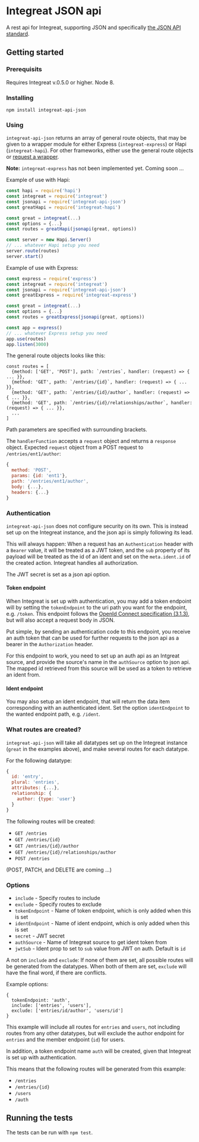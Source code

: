 # Integreat JSON api

A rest api for Integreat, supporting JSON and specifically
[the JSON API standard](http://jsonapi.org).

## Getting started

### Prerequisits

Requires Integreat v.0.5.0 or higher. Node 8.

### Installing

```
npm install integreat-api-json
```

### Using

`integreat-api-json` returns an array of general route objects, that may be
given to a wrapper module for either Express (`integreat-express`) or Hapi
(`integreat-hapi`). For other frameworks, either use the general route objects
or [request a wrapper](https://github.com/integreat-io/integreat-api-json/issues).

**Note:** `integreat-express` has not been implemented yet. Coming soon ...

Example of use with Hapi:

```javascript
const hapi = require('hapi')
const integreat = require('integreat')
const jsonapi = require('integreat-api-json')
const greatHapi = require('integreat-hapi')

const great = integreat(...)
const options = {...}
const routes = greatHapi(jsonapi(great, options))

const server = new Hapi.Server()
// ... whatever Hapi setup you need
server.route(routes)
server.start()
```

Example of use with Express:

```javascript
const express = require('express')
const integreat = require('integreat')
const jsonapi = require('integreat-api-json')
const greatExpress = require('integreat-express')

const great = integreat(...)
const options = {...}
const routes = greatExpress(jsonapi(great, options))

const app = express()
// ... whatever Express setup you need
app.use(routes)
app.listen(3000)
```

The general route objects looks like this:

```
const routes = [
  {method: ['GET', 'POST'], path: `/entries`, handler: (request) => { ... }},
  {method: 'GET', path: `/entries/{id}`, handler: (request) => { ... }},
  {method: 'GET', path: `/entries/{id}/author`, handler: (request) => { ... }},
  {method: 'GET', path: `/entries/{id}/relationships/author`, handler: (request) => { ... }},
  ...
]
```

Path parameters are specified with surrounding brackets.

The `handlerFunction` accepts a `request` object and returns a `response`
object. Expected `request` object from a POST request to `/entries/ent1/author`:

```javascript
{
  method: 'POST',
  params: {id: 'ent1'},
  path: '/entries/ent1/author',
  body: {...},
  headers: {...}
}
```

### Authentication

`integreat-api-json` does not configure security on its own. This is instead
set up on the Integreat instance, and the json api is simply following its lead.

This will always happen: When a request has an `Authentication` header with
a `Bearer` value, it will be treated as a JWT token, and the `sub` property
of its payload will be treated as the id of an ident and set on the
`meta.ident.id` of the created action. Integreat handles all authorization.

The JWT secret is set as a json api option.

#### Token endpoint

When Integreat is set up with authentication, you may add a token endpoint will
by setting the `tokenEndpoint` to the uri path you want for the endpoint, e.g.
`/token`. This endpoint follows the
[OpenId Connect specification (3.1.3)](http://openid.net/specs/openid-connect-core-1_0.html#TokenEndpoint),
but will also accept a request body in JSON.

Put simple, by sending an authentication code to this endpoint, you receive an
auth token that can be used for further requests to the json api as a bearer in
the `Authorization` header.

For this endpoint to work, you need to set up an auth api as an Intgreat source,
and provide the source's name in the `authSource` option to json api. The mapped
id retrieved from this source will be used as a token to retrieve an ident from.

#### Ident endpoint

You may also setup an ident endpoint, that will return the data item
corresponding with an authenticated ident. Set the option `identEndpoint` to the
wanted endpoint path, e.g. `/ident`.

### What routes are created?

`integreat-api-json` will take all datatypes set up on the Integreat instance
(`great` in the examples above), and make several routes for each datatype.

For the following datatype:

```javascript
{
  id: 'entry',
  plural: 'entries',
  attributes: {...},
  relationship: {
    author: {type: 'user'}
  }
}
```

The following routes will be created:
- `GET /entries`
- `GET /entries/{id}`
- `GET /entries/{id}/author`
- `GET /entries/{id}/relationships/author`
- `POST /entries`

(POST, PATCH, and DELETE are coming ...)

### Options

- `include` - Specify routes to include
- `exclude` - Specify routes to exclude
- `tokenEndpoint` - Name of token endpoint, which is only added when this is set
- `identEndpoint` - Name of ident endpoint, which is only added when this is set
- `secret` - JWT secret
- `authSource` - Name of Integreat source to get ident token from
- `jwtSub` - Ident prop to set to `sub` value from JWT on auth. Default is `id`

A not on `include` and `exclude`: If none of them are set, all possible routes
will be generated from the datatypes. When both of them are set, `exclude` will
have the final word, if there are conflicts.

Example options:
```
{
  tokenEndpoint: 'auth',
  include: ['entries', 'users'],
  exclude: ['entries/id/author', 'users/id']
}
```

This example will include all routes for `entries` and `users`, not including
routes from any other datatypes, but will exclude the author endpoint for
`entries` and the member endpoint (`id`) for users.

In addition, a token endpoint name `auth` will be created, given that Integreat
is set up with authentication.

This means that the following routes will be generated from this example:
- `/entries`
- `/entries/{id}`
- `/users`
- `/auth`

## Running the tests

The tests can be run with `npm test`.
